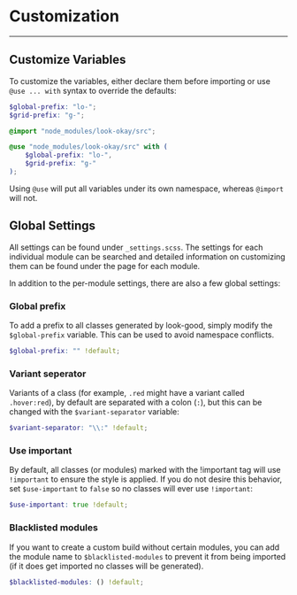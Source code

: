 # **Customization**

---

## Customize Variables

To customize the variables, either declare them before importing or use `@use ... with` syntax to override the defaults:

```scss
$global-prefix: "lo-";
$grid-prefix: "g-";

@import "node_modules/look-okay/src";
```

```scss
@use "node_modules/look-okay/src" with (
    $global-prefix: "lo-",
    $grid-prefix: "g-"
);
```

<div class="warn">
Using <code>@use</code> will put all variables under its own namespace, whereas <code>@import</code> will not.
</div>


## Global Settings

All settings can be found under `_settings.scss`. The settings for each individual module can be searched and detailed information 
on customizing them can be found under the page for each module.

In addition to the per-module settings, there are also a few global settings:


### Global prefix

To add a prefix to all classes generated by look-good, simply modify the `$global-prefix` variable. This can be used to avoid namespace 
conflicts.

```scss
$global-prefix: "" !default; 
```

### Variant seperator

Variants of a class (for example, `.red` might have a variant called `.hover:red`), by default are separated with a colon (`:`), but this can be changed with the `$variant-separator` variable:

```scss
$variant-separator: "\\:" !default;
```


### Use important

By default, all classes (or modules) marked with the <span class="important-badge">!important</span> tag will use 
`!important` to ensure the style is applied. If you do not desire this behavior, set `$use-important` to `false` so no 
classes will ever use `!important`:

```scss
$use-important: true !default;
```


### Blacklisted modules

If you want to create a custom build without certain modules, you can add the module name to `$blacklisted-modules` to prevent it 
from being imported (if it does get imported no classes will be generated).

```scss
$blacklisted-modules: () !default;
```
